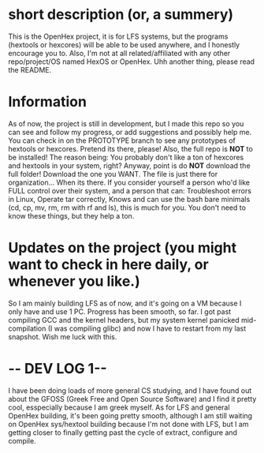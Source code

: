 # short description (or, a summery)
This is the OpenHex project, it is for LFS systems, but the programs (hextools or hexcores) will be able to be used anywhere, and I honestly encourage you to. Also, I'm not at all related/affiliated with any other repo/project/OS named HexOS or OpenHex. Uhh another thing, please read the README.

# Information
As of now, the project is still in development, but I made this repo so you can see and follow my progress, or add suggestions and possibly help me. You can check in on the PROTOTYPE branch to see any prototypes of hextools or hexcores. Pretend its there, please! Also, the full repo is **NOT** to be installed! The reason being: You probably don't like a ton of hexcores and hextools in your system, right? Anyway, point is do **NOT** download the full folder! Download the one you WANT. The file is just there for organization... When its there. If you consider yourself a person who'd like FULL control over their system, and a person that can: Troubleshoot errors in Linux, Operate tar correctly, Knows and can use the bash bare minimals (cd, cp, mv, rm, rm with rf and ls), this is much for you. You don't need to know these things, but they help a ton.

# Updates on the project (you might want to check in here daily, or whenever you like.)
So I am mainly building LFS as of now, and it's going on a VM because I only have and use 1 PC. Progress has been smooth, so far. I got past compiling GCC and the kernel headers, but my system kernel panicked mid-compilation (I was compiling glibc) and now I have to restart from my last snapshot. Wish me luck with this. 
# -- DEV LOG 1--
I have been doing loads of more general CS studying, and I have found out about the GFOSS (Greek Free and Open Source Software) and I find it pretty cool, esspecially because I am greek myself. As for LFS and general OpenHex building, it's been going pretty smooth, although I am still waiting on OpenHex sys/hextool building because I'm not done with LFS, but I am getting closer to finally getting past the cycle of extract, configure and compile. 

